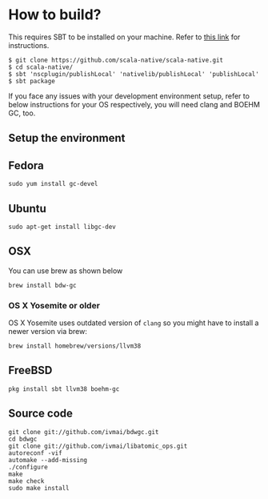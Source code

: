 # How to build?

This requires SBT to be installed on your machine. Refer to [this link](http://www.scala-sbt.org/release/docs/Setup.html) for instructions.

```
$ git clone https://github.com/scala-native/scala-native.git
$ cd scala-native/
$ sbt 'nscplugin/publishLocal' 'nativelib/publishLocal' 'publishLocal'
$ sbt package
```

If you face any issues with your development environment setup, refer to below instructions for your OS respectively, you will need clang and BOEHM GC, too.

## Setup the environment

## Fedora

```
sudo yum install gc-devel
```

## Ubuntu

```
sudo apt-get install libgc-dev
```

## OSX

You can use brew as shown below

```
brew install bdw-gc
```

### OS X Yosemite or older

OS X Yosemite uses outdated version of `clang` so you might have to install a newer version via brew:

```
brew install homebrew/versions/llvm38
```

## FreeBSD

```
pkg install sbt llvm38 boehm-gc
```

## Source code

```
git clone git://github.com/ivmai/bdwgc.git
cd bdwgc
git clone git://github.com/ivmai/libatomic_ops.git
autoreconf -vif
automake --add-missing
./configure
make
make check
sudo make install

```
